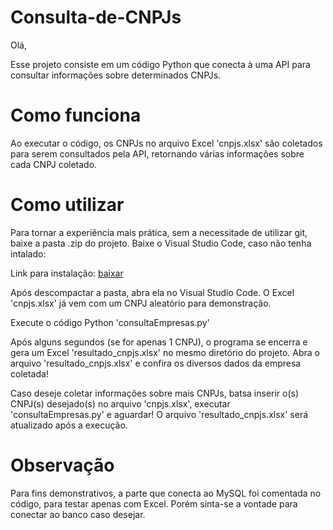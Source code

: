 # Consulta-de-CNPJs

Olá,

Esse projeto consiste em um código Python que conecta à uma API para consultar informações sobre determinados CNPJs.

# Como funciona

Ao executar o código, os CNPJs no arquivo Excel 'cnpjs.xlsx' são coletados para serem consultados pela API, retornando várias 
informações sobre cada CNPJ coletado.

# Como utilizar

Para tornar a experiência mais prática, sem a necessitade de utilizar git, baixe a pasta .zip do projeto.
Baixe o Visual Studio Code, caso não tenha intalado:

Link para instalação: [baixar](https://code.visualstudio.com/Download)

Após descompactar a pasta, abra ela no Visual Studio Code.
O Excel 'cnpjs.xlsx' já vem com um CNPJ aleatório para demonstração.

Execute o código Python 'consultaEmpresas.py'

Após alguns segundos (se for apenas 1 CNPJ), o programa se encerra e gera um Excel 'resultado_cnpjs.xlsx' no mesmo diretório
do projeto.
Abra o arquivo 'resultado_cnpjs.xlsx' e confira os diversos dados da empresa coletada!

Caso deseje coletar informações sobre mais CNPJs, batsa inserir o(s) CNPJ(s) desejado(s) no arquivo 'cnpjs.xlsx',
executar 'consultaEmpresas.py' e aguardar! O arquivo 'resultado_cnpjs.xlsx' será atualizado após a execução.

# Observação

Para fins demonstrativos, a parte que conecta ao MySQL foi comentada no código, para testar apenas com Excel. Porém sinta-se a vontade
para conectar ao banco caso desejar.